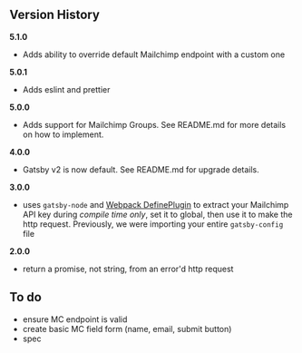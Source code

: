 ## Version History

**5.1.0**

-   Adds ability to override default Mailchimp endpoint with a custom one

**5.0.1**

-   Adds eslint and prettier

**5.0.0**

-   Adds support for Mailchimp Groups. See README.md for more details on how to implement.

**4.0.0**

-   Gatsby v2 is now default. See README.md for upgrade details.

**3.0.0**

-   uses `gatsby-node` and [Webpack DefinePlugin](https://webpack.js.org/plugins/define-plugin/) to
    extract your Mailchimp API key during _compile time only_, set it to global, then use it to make
    the http request. Previously, we were importing your entire `gatsby-config` file

**2.0.0**

-   return a promise, not string, from an error'd http request

## To do

-   ensure MC endpoint is valid
-   create basic MC field form (name, email, submit button)
-   spec
